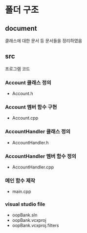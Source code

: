 # 폴더 구조

## document

클래스에 대한 문서 등 문서들을 정리하였음

## src

프로그램 코드

### Account 클래스 정의

- Account.h

### Account 멤버 함수 구현

- Account.cpp

### AccountHandler 클래스 정의

- AccountHandler.h

### AccountHandler 멤버 함수 정의

- AccountHandler.cpp

### 메인 함수 제작

- main.cpp

### visual studio file

- oopBank.sln
- oopBank.vcxproj
- oopBank.vcxproj.filters